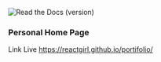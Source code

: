 ![Read the Docs (version)](https://img.shields.io/readthedocs/pip/stable.svg?style=for-the-badge)

### Personal Home Page

Link Live https://reactgirl.github.io/portifolio/